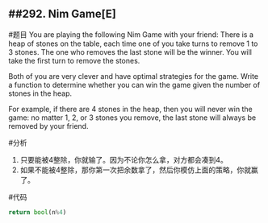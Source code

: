 ##292. Nim Game[E]
---
#题目
You are playing the following Nim Game with your friend: There is a heap of stones on the table, each time one of you take turns to remove 1 to 3 stones. The one who removes the last stone will be the winner. You will take the first turn to remove the stones.

Both of you are very clever and have optimal strategies for the game. Write a function to determine whether you can win the game given the number of stones in the heap.

For example, if there are 4 stones in the heap, then you will never win the game: no matter 1, 2, or 3 stones you remove, the last stone will always be removed by your friend. 

#分析
1. 只要能被4整除，你就输了。因为不论你怎么拿，对方都会凑到4。
2. 如果不能被4整除，那你第一次把余数拿了，然后你模仿上面的策略，你就赢了。

#代码
```python
return bool(n%4)
```

